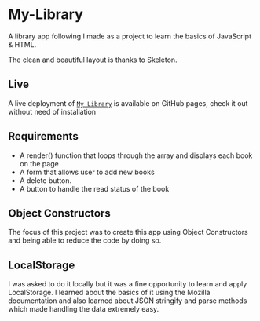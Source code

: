 # My-Library
A library app following I made as a project to learn the basics of JavaScript & HTML.

The clean and beautiful layout is thanks to Skeleton.

## **Live**
A live deployment of [`My Library`](https://dekateshantanu015.github.io/My-Library/) is available on GitHub pages, check it out without need of installation

## Requirements
- A render() function that loops through the array and displays each book on the page
- A form that allows user to add new books
- A delete button.
- A button to handle the read status of the book

## Object Constructors
The focus of this project was to create this app using Object Constructors and being able to reduce the code by doing so.

## LocalStorage
I was asked to do it locally but it was a fine opportunity to learn and apply LocalStorage. I learned about the basics of it using the Mozilla documentation and also learned about JSON stringify and parse methods which made handling the data extremely easy.
